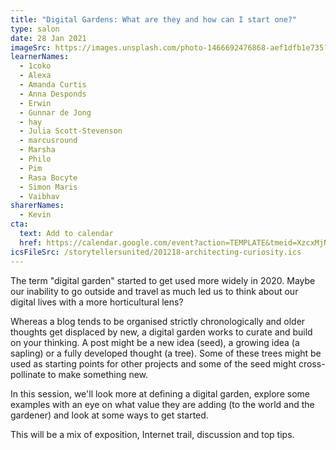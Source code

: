 ```yaml
---
title: "Digital Gardens: What are they and how can I start one?"
type: salon
date: 28 Jan 2021
imageSrc: https://images.unsplash.com/photo-1466692476868-aef1dfb1e735?ixlib=rb-1.2.1&ixid=MXwxMjA3fDB8MHxwaG90by1wYWdlfHx8fGVufDB8fHw%3D&auto=format&fit=crop&w=2100&q=80
learnerNames:
  - 1coko
  - Alexa
  - Amanda Curtis
  - Anna Desponds
  - Erwin
  - Gunnar de Jong
  - hay
  - Julia Scott-Stevenson
  - marcusround
  - Marsha
  - Philo
  - Pim
  - Rasa Bocyte
  - Simon Maris
  - Vaibhav
sharerNames:
  - Kevin
cta:
  text: Add to calendar
  href: https://calendar.google.com/event?action=TEMPLATE&tmeid=XzcxMjNlZ2hpNmgwazhiOWk4Z3IzMGI5azZsMzRhYjlwNmQxamViOW83MTFqOGdhNThrc2owZGEzNzQgMW5rc2xtaDR1dXI0dDUxbjNyaWxkc2Q5czBAZw&tmsrc=1nkslmh4uur4t51n3rildsd9s0%40group.calendar.google.com
icsFileSrc: /storytellersunited/201218-architecting-curiosity.ics
---
```


The term "digital garden" started to get used more widely in 2020. Maybe our inability to go outside and travel as much led us to think about our digital lives with a more horticultural lens?
<!--more-->
Whereas a blog tends to be organised strictly chronologically and older thoughts get displaced by new, a digital garden works to curate and build on your thinking. A post might be a new idea (seed), a growing idea (a sapling) or a fully developed thought (a tree). Some of these trees might be used as starting points for other  projects and some of the seed might cross-pollinate to make something new.

In this session, we'll look more at defining a digital garden, explore some examples with an eye on what value they are adding (to the world and the gardener) and look at some ways to get started.

This will be a mix of exposition, Internet trail, discussion and top tips.